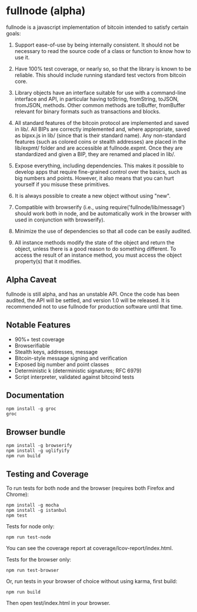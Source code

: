 fullnode (alpha)
================

fullnode is a javascript implementation of bitcoin intended to satisfy certain
goals:

1. Support ease-of-use by being internally consistent. It should not be
necessary to read the source code of a class or function to know how to use it.

2. Have 100% test coverage, or nearly so, so that the library is known to be
reliable. This should include running standard test vectors from bitcoin core.

3. Library objects have an interface suitable for use with a command-line
interface and API, in particular having toString, fromString, toJSON, fromJSON,
methods. Other common methods are toBuffer, fromBuffer relevant for binary
formats such as transactions and blocks.

4. All standard features of the bitcoin protocol are implemented and saved in
lib/. All BIPs are correctly implemented and, where appropriate, saved as
bipxx.js in lib/ (since that is their standard name). Any non-standard features
(such as colored coins or stealth addresses) are placed in the lib/expmt/
folder and are accessible at fullnode.expmt. Once they are standardized and
given a BIP, they are renamed and placed in lib/.

5. Expose everything, including dependencies. This makes it possible to develop
apps that require fine-grained control over the basics, such as big numbers and
points. However, it also means that you can hurt yourself if you misuse these
primitives.

6. It is always possible to create a new object without using "new".

7. Compatible with browserify (i.e., using require('fullnode/lib/message')
should work both in node, and be automatically work in the browser with used in
conjunction with browserify).

8. Minimize the use of dependencies so that all code can be easily audited.

9. All instance methods modify the state of the object and return the object,
unless there is a good reason to do something different.  To access the result
of an instance method, you must access the object property(s) that it modifies.

## Alpha Caveat ##

fullnode is still alpha, and has an unstable API. Once the code has been
audited, the API will be settled, and version 1.0 will be released. It is
recommended not to use fullnode for production software until that time.

## Notable Features ##

* 90%+ test coverage
* Browserifiable
* Stealth keys, addresses, message
* Bitcoin-style message signing and verification
* Exposed big number and point classes
* Deterministic k (deterministic signatures; RFC 6979)
* Script interpreter, validated against bitcoind tests

## Documentation ##

```
npm install -g groc
groc
```

## Browser bundle ##

```
npm install -g browserify
npm install -g uglifyify
npm run build
```
## Testing and Coverage ##

To run tests for both node and the browser (requires both Firefox and Chrome):
```
npm install -g mocha
npm install -g istanbul
npm test
```

Tests for node only:
```
npm run test-node
```

You can see the coverage report at coverage/lcov-report/index.html.

Tests for the browser only:
```
npm run test-browser
```

Or, run tests in your browser of choice without using karma, first build:
```
npm run build
```

Then open test/index.html in your browser.
